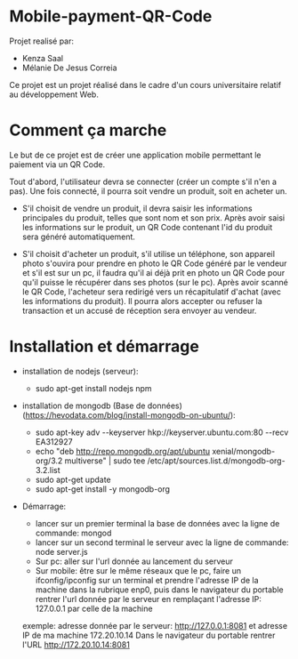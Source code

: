 # Mobile-payment-QR-Code

Projet realisé par:
  - Kenza Saal
  - Mélanie De Jesus Correia

Ce projet est un projet réalisé dans le cadre d'un cours universitaire relatif au développement Web.

# Comment ça marche

Le but de ce projet est de créer une application mobile permettant le paiement via un QR Code.

Tout d'abord, l'utilisateur devra se connecter (créer un compte s'il n'en a pas). Une fois connecté, il pourra soit vendre un produit, soit en acheter un.

- S'il choisit de vendre un produit, il devra saisir les informations principales du produit, telles que sont nom et son prix. Après avoir saisi les informations sur le produit, un QR Code contenant l'id du produit sera généré automatiquement.

- S'il choisit d'acheter un produit, s'il utilise un téléphone, son appareil photo s'ouvira pour prendre en photo le QR Code généré par le vendeur et s'il est sur un pc, il faudra qu'il ai déjà prit en photo un QR Code pour qu'il puisse le récupérer dans ses photos (sur le pc). Après avoir scanné le QR Code, l'acheteur sera redirigé vers un récapitulatif d'achat (avec les informations du produit). Il pourra alors accepter ou refuser la transaction et un accusé de réception sera envoyer au vendeur.

# Installation et démarrage

- installation de nodejs (serveur):
	- sudo apt-get install nodejs npm

- installation de mongodb (Base de données) (https://hevodata.com/blog/install-mongodb-on-ubuntu/):
	- sudo apt-key adv --keyserver hkp://keyserver.ubuntu.com:80 --recv EA312927
	- echo "deb http://repo.mongodb.org/apt/ubuntu xenial/mongodb-org/3.2 multiverse" | sudo tee /etc/apt/sources.list.d/mongodb-org-3.2.list
	- sudo apt-get update
	- sudo apt-get install -y mongodb-org
	
- Démarrage:
	- lancer sur un premier terminal la base de données avec la ligne de commande: mongod 
	- lancer sur un second terminal le serveur avec la ligne de commande: node server.js 
	- Sur pc: aller sur l'url donnée au lancement du serveur 
	- Sur mobile: être sur le même réseaux que le pc, faire un ifconfig/ipconfig sur un terminal et prendre l'adresse IP de la machine dans la rubrique enp0, puis dans le navigateur du portable rentrer l'url donnée par le serveur en remplaçant l'adresse IP: 127.0.0.1 par celle de la machine
	
	exemple: adresse donnée par le serveur: http://127.0.0.1:8081 et adresse IP de ma machine 172.20.10.14
	Dans le navigateur du portable rentrer l'URL http://172.20.10.14:8081
